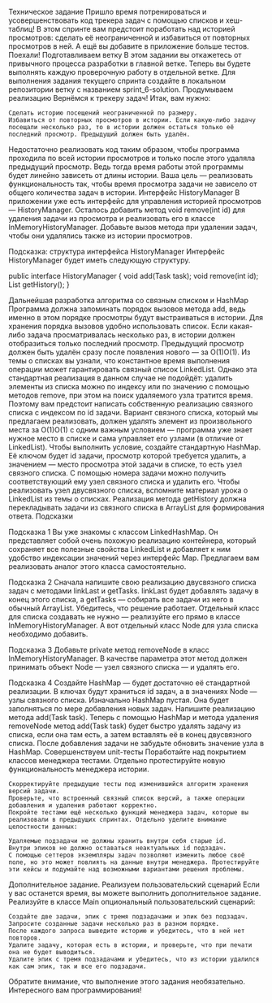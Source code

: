 Техническое задание
Пришло время потренироваться и усовершенствовать код трекера задач с помощью списков и хеш-таблиц! В этом спринте вам
предстоит поработать над историей просмотров: сделать её неограниченной и избавиться от повторных просмотров в ней. А
ещё вы добавите в приложение больше тестов. Поехали!
Подготавливаем ветку
В этом задании вы откажетесь от привычного процесса разработки в главной ветке. Теперь вы будете выполнять каждую
проверочную работу в отдельной ветке.
Для выполнения задания текущего спринта создайте в локальном репозитории ветку с названием sprint_6-solution.
Продумываем реализацию
Вернёмся к трекеру задач! Итак, вам нужно:

    Сделать историю посещений неограниченной по размеру.
    Избавиться от повторных просмотров в истории. Если какую-либо задачу посещали несколько раз, то в истории должен остаться только её последний просмотр. Предыдущий должен быть удалён.

Недостаточно реализовать код таким образом, чтобы программа проходила по всей истории просмотров и только после этого
удаляла предыдущий просмотр. Ведь тогда время работы этой программы будет линейно зависеть от длины истории.
Ваша цель — реализовать функциональность так, чтобы время просмотра задачи не зависело от общего количества задач в
истории.
Интерфейс HistoryManager
В приложении уже есть интерфейс для управления историей просмотров — HistoryManager. Осталось добавить метод void
remove(int id) для удаления задачи из просмотра и реализовать его в классе InMemoryHistoryManager. Добавьте вызов метода
при удалении задач, чтобы они удалялись также из истории просмотров.

Подсказка: структура интерфейса HistoryManager
Интерфейс HistoryManager будет иметь следующую структуру.

public interface HistoryManager {
void add(Task task);
void remove(int id);
List<Task> getHistory();
}

Дальнейшая разработка алгоритма со связным списком и HashMap
Программа должна запоминать порядок вызовов метода add, ведь именно в этом порядке просмотры будут выстраиваться в
истории. Для хранения порядка вызовов удобно использовать список.
Если какая-либо задача просматривалась несколько раз, в истории должен отобразиться только последний просмотр.
Предыдущий просмотр должен быть удалён сразу после появления нового — за O(1)O(1).
Из темы о списках вы узнали, что константное время выполнения операции может гарантировать связный список LinkedList.
Однако эта стандартная реализация в данном случае не подойдёт: удалить элементы из списка можно по индексу или по
значению с помощью методов remove, при этом на поиск удаляемого узла тратится время. Поэтому вам предстоит написать
собственную реализацию связного списка с индексом по id задачи.
Вариант связного списка, который мы предлагаем реализовать, должен удалять элемент из произвольного места за O(1)O(1) с
одним важным условием — программа уже знает нужное место в списке и сама управляет его узлами (в отличие от LinkedList).
Чтобы выполнить условие, создайте стандартную HashMap. Её ключом будет id задачи, просмотр которой требуется удалить, а
значением — место просмотра этой задачи в списке, то есть узел связного списка. С помощью номера задачи можно получить
соответствующий ему узел связного списка и удалить его.
Чтобы реализовать узел двусвязного списка, вспомните материал урока о LinkedList из темы о списках.
Реализация метода getHistory должна перекладывать задачи из связного списка в ArrayList для формирования ответа.
Подсказки

Подсказка 1
Вы уже знакомы с классом LinkedHashMap. Он представляет собой очень похожую реализацию контейнера, который сохраняет все
полезные свойства LinkedList и добавляет к ним удобство индексации значений через интерфейс Map. Предлагаем вам
реализовать аналог этого класса самостоятельно.

Подсказка 2
Сначала напишите свою реализацию двусвязного списка задач с методами linkLast и getTasks. linkLast будет добавлять
задачу в конец этого списка, а getTasks — собирать все задачи из него в обычный ArrayList. Убедитесь, что решение
работает. Отдельный класс для списка создавать не нужно — реализуйте его прямо в классе InMemoryHistoryManager. А вот
отдельный класс Node для узла списка необходимо добавить.

Подсказка 3
Добавьте private метод removeNode в класс InMemoryHistoryManager. В качестве параметра этот метод должен принимать
объект Node — узел связного списка — и удалять его.

Подсказка 4
Создайте HashMap — будет достаточно её стандартной реализации. В ключах будут храниться id задач, а в значениях Node —
узлы связного списка. Изначально HashMap пустая. Она будет заполняться по мере добавления новых задач. Напишите
реализацию метода add(Task task). Теперь с помощью HashMap и метода удаления removeNode метод add(Task task) будет
быстро удалять задачу из списка, если она там есть, а затем вставлять её в конец двусвязного списка. После добавления
задачи не забудьте обновить значение узла в HashMap.
Совершенствуем unit-тесты
Поработайте над покрытием классов менеджера тестами. Отдельно протестируйте новую функциональность менеджера истории.

    Скорректируйте предыдущие тесты под изменившийся алгоритм хранения версий задачи.
    Проверьте, что встроенный связный список версий, а также операции добавления и удаления работают корректно.
    Покройте тестами ещё несколько функций менеджера задач, которые вы реализовали в предыдущих спринтах. Отдельно уделите внимание целостности данных:
      
    Удаляемые подзадачи не должны хранить внутри себя старые id.
    Внутри эпиков не должно оставаться неактуальных id подзадач.
    С помощью сеттеров экземпляры задач позволяют изменить любое своё поле, но это может повлиять на данные внутри менеджера. Протестируйте эти кейсы и подумайте над возможными вариантами решения проблемы.

Дополнительное задание. Реализуем пользовательский сценарий
Если у вас останется время, вы можете выполнить дополнительное задание. Реализуйте в классе Main опциональный
пользовательский сценарий:

    Создайте две задачи, эпик с тремя подзадачами и эпик без подзадач.
    Запросите созданные задачи несколько раз в разном порядке.
    После каждого запроса выведите историю и убедитесь, что в ней нет повторов.
    Удалите задачу, которая есть в истории, и проверьте, что при печати она не будет выводиться.
    Удалите эпик с тремя подзадачами и убедитесь, что из истории удалился как сам эпик, так и все его подзадачи.

Обратите внимание, что выполнение этого задания необязательно.
Интересного вам программирования!